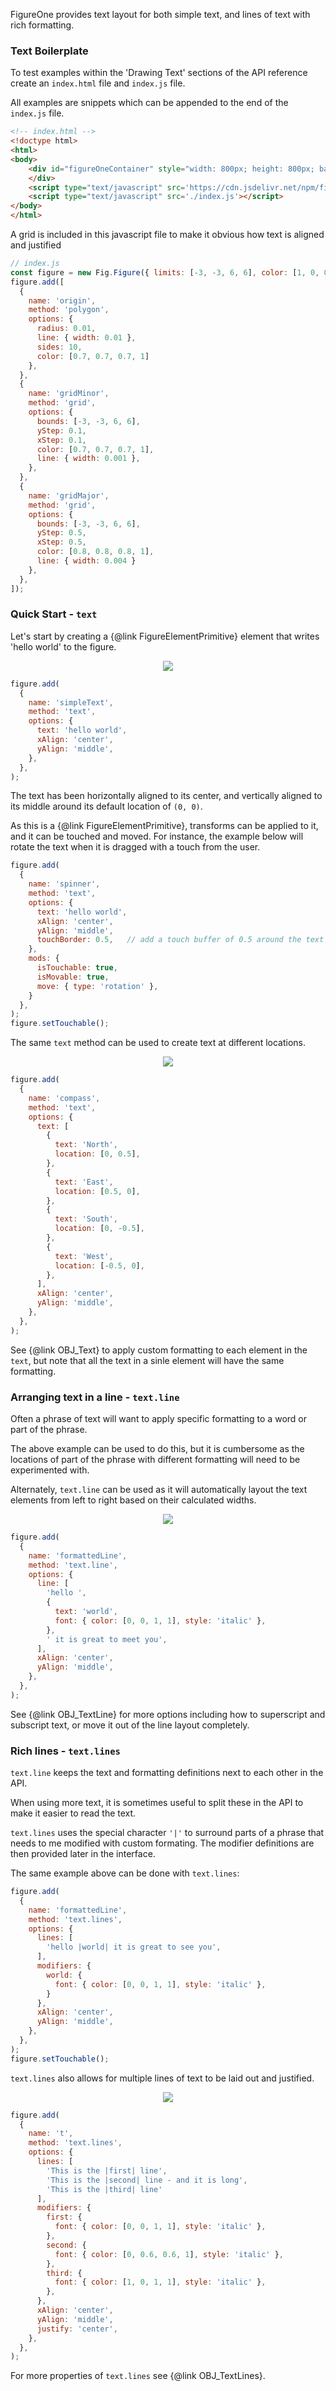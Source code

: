 FigureOne provides text layout for both simple text, and lines of text with rich formatting.


### <a id="text-boilerplate"></a> Text Boilerplate
To test examples within the 'Drawing Text' sections of the API reference create an `index.html` file and `index.js` file.

All examples are snippets which can be appended to the end of the `index.js` file.

```html
<!-- index.html -->
<!doctype html>
<html>
<body>
    <div id="figureOneContainer" style="width: 800px; height: 800px; background-color: white;">
    </div>
    <script type="text/javascript" src='https://cdn.jsdelivr.net/npm/figureone@0.5.2/figureone.min.js'></script>
    <script type="text/javascript" src='./index.js'></script>
</body>
</html>
```

A grid is included in this javascript file to make it obvious how text is aligned and justified
```javascript
// index.js
const figure = new Fig.Figure({ limits: [-3, -3, 6, 6], color: [1, 0, 0, 1], lineWidth: 0.01, font: { size: 0.1 } });
figure.add([
  {
    name: 'origin',
    method: 'polygon',
    options: {
      radius: 0.01,
      line: { width: 0.01 },
      sides: 10,
      color: [0.7, 0.7, 0.7, 1]
    },
  },
  {
    name: 'gridMinor',
    method: 'grid',
    options: {
      bounds: [-3, -3, 6, 6],
      yStep: 0.1,
      xStep: 0.1,
      color: [0.7, 0.7, 0.7, 1],
      line: { width: 0.001 },
    },
  },
  {
    name: 'gridMajor',
    method: 'grid',
    options: {
      bounds: [-3, -3, 6, 6],
      yStep: 0.5,
      xStep: 0.5,
      color: [0.8, 0.8, 0.8, 1],
      line: { width: 0.004 }
    },
  },
]);
```

### Quick Start - `text`

Let's start by creating a {@link FigureElementPrimitive} element that writes 'hello world' to the figure.

<p style="text-align: center"><img src="./tutorials/text/text.png"></p>

```javascript
figure.add(
  {
    name: 'simpleText',
    method: 'text',
    options: {
      text: 'hello world',
      xAlign: 'center',
      yAlign: 'middle',
    },
  },
);
```

The text has been horizontally aligned to its center, and vertically aligned to its middle around its default location of `(0, 0)`.

As this is a {@link FigureElementPrimitive}, transforms can be applied to it, and it can be touched and moved. For instance, the example below will rotate the text when it is dragged with a touch from the user.

```javascript
figure.add(
  {
    name: 'spinner',
    method: 'text',
    options: {
      text: 'hello world',
      xAlign: 'center',
      yAlign: 'middle',
      touchBorder: 0.5,   // add a touch buffer of 0.5 around the text
    },
    mods: {
      isTouchable: true,
      isMovable: true,
      move: { type: 'rotation' },
    }
  },
);
figure.setTouchable();
```

The same `text` method can be used to create text at different locations.

<p style="text-align: center"><img src="./tutorials/text/compass.png"></p>

```javascript
figure.add(
  {
    name: 'compass',
    method: 'text',
    options: {
      text: [
        {
          text: 'North',
          location: [0, 0.5],
        },
        {
          text: 'East',
          location: [0.5, 0],
        },
        {
          text: 'South',
          location: [0, -0.5],
        },
        {
          text: 'West',
          location: [-0.5, 0],
        },
      ],
      xAlign: 'center',
      yAlign: 'middle',
    },
  },
);
```

See {@link OBJ_Text} to apply custom formatting to each element in the `text`, but note that all the text in a sinle element will have the same formatting.

### Arranging text in a line - `text.line`

Often a phrase of text will want to apply specific formatting to a word or part of the phrase.

The above example can be used to do this, but it is cumbersome as the locations of part of the phrase with different formatting will need to be experimented with.

Alternately, `text.line` can be used as it will automatically layout the text elements from left to right based on their calculated widths.

<p style="text-align: center"><img src="./tutorials/text/text-line.png"></p>

```javascript
figure.add(
  {
    name: 'formattedLine',
    method: 'text.line',
    options: {
      line: [
        'hello ',
        {
          text: 'world',
          font: { color: [0, 0, 1, 1], style: 'italic' },
        },
        ' it is great to meet you',
      ],
      xAlign: 'center',
      yAlign: 'middle',
    },
  },
);
```

See {@link OBJ_TextLine} for more options including how to superscript and subscript text, or move it out of the line layout completely.


### Rich lines - `text.lines`

`text.line` keeps the text and formatting definitions next to each other in the API.

When using more text, it is sometimes useful to split these in the API to make it easier to read the text.

`text.lines` uses the special character `'|'` to surround parts of a phrase that needs to me modified with custom formating. The modifier definitions are then provided later in the interface.

The same example above can be done with `text.lines`:

```javascript
figure.add(
  {
    name: 'formattedLine',
    method: 'text.lines',
    options: {
      lines: [
        'hello |world| it is great to see you',
      ],
      modifiers: {
        world: {
          font: { color: [0, 0, 1, 1], style: 'italic' },
        }
      },
      xAlign: 'center',
      yAlign: 'middle',
    },
  },
);
figure.setTouchable();
```

`text.lines` also allows for multiple lines of text to be laid out and justified.

<p style="text-align: center"><img src="./tutorials/text/text-lines.png"></p>

```javascript
figure.add(
  {
    name: 't',
    method: 'text.lines',
    options: {
      lines: [
        'This is the |first| line',
        'This is the |second| line - and it is long',
        'This is the |third| line'
      ],
      modifiers: {
        first: {
          font: { color: [0, 0, 1, 1], style: 'italic' },
        },
        second: {
          font: { color: [0, 0.6, 0.6, 1], style: 'italic' },
        },
        third: {
          font: { color: [1, 0, 1, 1], style: 'italic' },
        },
      },
      xAlign: 'center',
      yAlign: 'middle',
      justify: 'center',
    },
  },
);
```

For more properties of `text.lines` see {@link OBJ_TextLines}.
